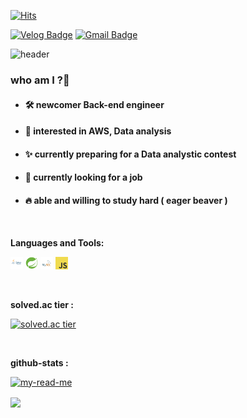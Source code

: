 [![Hits](https://hits.seeyoufarm.com/api/count/incr/badge.svg?url=https%3A%2F%2Fgithub.com%2FGoAdRider&count_bg=%231B41C3&title_bg=%23CF0A0A&icon=&icon_color=%23DD9B9B&title=hits&edge_flat=false)](https://hits.seeyoufarm.com)

[![Velog Badge](http://img.shields.io/badge/-Velog-20c997?style=flat&link=https://velog.io/@osk3856)](https://velog.io/@osk3856)
[![Gmail Badge](https://img.shields.io/badge/Gmail-d14836?style=flat-square&logo=Gmail&logoColor=white&link=mailto:osk3856@gmail.com)](mailto:osk3856@gmail.com)

![header](https://capsule-render.vercel.app/api?type=egg&color=auto&height=300&section=header&text=SEONGKEUN%20OH&fontSize=90&animation=fadeIn&fontAlignY=38&desc=FROM%20SOUTH%20KOREA❤&descAlignY=51&descAlign=62)

### who am I ?👋

 * #### 🛠 newcomer Back-end engineer
 * #### 🧡 interested in AWS, Data analysis
 * #### ✨ currently preparing for a Data analystic contest
 * #### 👀 currently looking for a job
 * #### 🔥 able and willing to study hard ( eager beaver )


<br/>

**Languages and Tools:**  

<code><img height="20" src="https://raw.githubusercontent.com/github/explore/80688e429a7d4ef2fca1e82350fe8e3517d3494d/topics//java/java.png"></code>
<code><img height="20" src="https://raw.githubusercontent.com/github/explore/80688e429a7d4ef2fca1e82350fe8e3517d3494d/topics/spring-boot/spring-boot.png"></code>
<code><img height="20" src="https://raw.githubusercontent.com/github/explore/5c058a388828bb5fde0bcafd4bc867b5bb3f26f3/topics/mysql/mysql.png"></code> 
<code><img height="20" src="https://raw.githubusercontent.com/github/explore/80688e429a7d4ef2fca1e82350fe8e3517d3494d/topics/javascript/javascript.png"></code>

<br/>



**solved.ac tier :**

[![solved.ac tier](http://mazassumnida.wtf/api/v2/generate_badge?boj=osk3425)](https://solved.ac/osk3425)

<br/>

**github-stats :**

[![my-read-me](https://github-readme-stats.vercel.app/api?username=GoAdRider&show_icons=true&theme=radical)](https://github.com/GoAdRider/GoAdRider)


<a href="https://github.com/GoAdRider/GoAdRider">
  <img align="center" src="https://github-readme-stats.anuraghazra1.vercel.app/api/top-langs/?username=GoAdRider&layout=compact&theme=material-palenight" />
</a>

<!--
**GoAdRider/GoAdRider** is a ✨ _special_ ✨ repository because its `README.md` (this file) appears on your GitHub profile.

Here are some ideas to get you started:

- 🔭 I’m currently working on ...
- 🌱 I’m currently learning ...
- 👯 I’m looking to collaborate on ...
- 🤔 I’m looking for help with ...
- 💬 Ask me about ...
- 📫 How to reach me: ...
- 😄 Pronouns: ...
- ⚡ Fun fact: ...
-->
